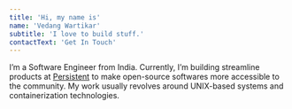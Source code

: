 ```yaml
---
title: 'Hi, my name is'
name: 'Vedang Wartikar'
subtitle: 'I love to build stuff.'
contactText: 'Get In Touch'
---
```


I’m a Software Engineer from India. Currently, I’m building streamline products at [Persistent](https://www.persistent.com/) to make open-source softwares more accessible to the community. My work usually revolves around UNIX-based systems and containerization technologies.